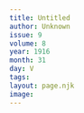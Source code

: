 ```yaml
---
title: Untitled
author: Unknown
issue: 9
volume: 8
year: 1916
month: 31
day: V
tags:
layout: page.njk
image:
---
```

